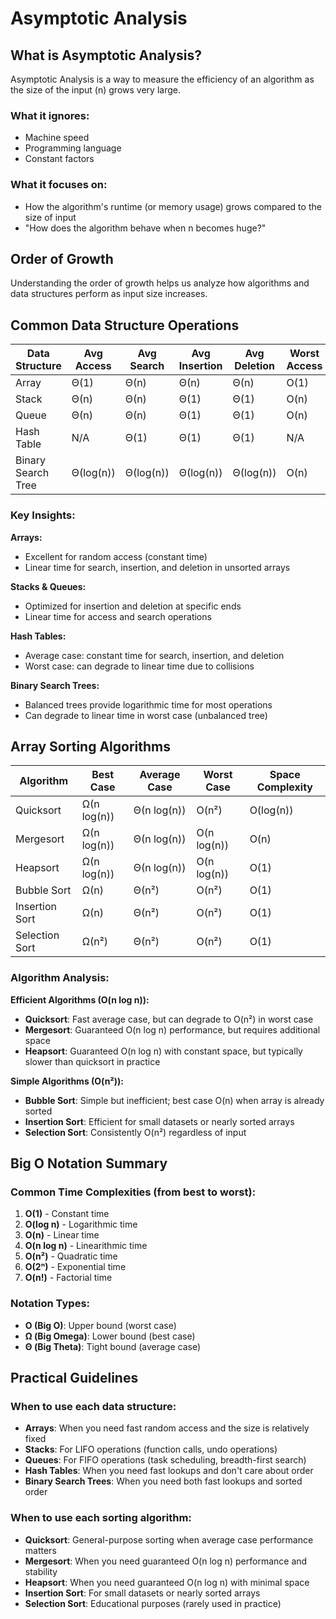 # Asymptotic Analysis

## What is Asymptotic Analysis?

Asymptotic Analysis is a way to measure the efficiency of an algorithm as the size of the input (n) grows very large.

### What it ignores:
- Machine speed
- Programming language
- Constant factors

### What it focuses on:
- How the algorithm's runtime (or memory usage) grows compared to the size of input
- "How does the algorithm behave when n becomes huge?"

## Order of Growth

Understanding the order of growth helps us analyze how algorithms and data structures perform as input size increases.

## Common Data Structure Operations

| Data Structure | Avg Access | Avg Search | Avg Insertion | Avg Deletion | Worst Access | Worst Search | Worst Insertion | Worst Deletion | Space Complexity |
|----------------|------------|------------|---------------|--------------|--------------|--------------|-----------------|----------------|------------------|
| Array          | Θ(1)       | Θ(n)       | Θ(n)          | Θ(n)         | O(1)         | O(n)         | O(n)            | O(n)           | O(n)             |
| Stack          | Θ(n)       | Θ(n)       | Θ(1)          | Θ(1)         | O(n)         | O(n)         | O(1)            | O(1)           | O(n)             |
| Queue          | Θ(n)       | Θ(n)       | Θ(1)          | Θ(1)         | O(n)         | O(n)         | O(1)            | O(1)           | O(n)             |
| Hash Table     | N/A        | Θ(1)       | Θ(1)          | Θ(1)         | N/A          | O(n)         | O(n)            | O(n)           | O(n)             |
| Binary Search Tree | Θ(log(n)) | Θ(log(n)) | Θ(log(n))    | Θ(log(n))    | O(n)         | O(n)         | O(n)            | O(n)           | O(n)             |

### Key Insights:

**Arrays:**
- Excellent for random access (constant time)
- Linear time for search, insertion, and deletion in unsorted arrays

**Stacks & Queues:**
- Optimized for insertion and deletion at specific ends
- Linear time for access and search operations

**Hash Tables:**
- Average case: constant time for search, insertion, and deletion
- Worst case: can degrade to linear time due to collisions

**Binary Search Trees:**
- Balanced trees provide logarithmic time for most operations
- Can degrade to linear time in worst case (unbalanced tree)

## Array Sorting Algorithms

| Algorithm      | Best Case     | Average Case  | Worst Case    | Space Complexity |
|----------------|---------------|---------------|---------------|------------------|
| Quicksort      | Ω(n log(n))   | Θ(n log(n))   | O(n²)         | O(log(n))        |
| Mergesort      | Ω(n log(n))   | Θ(n log(n))   | O(n log(n))   | O(n)             |
| Heapsort       | Ω(n log(n))   | Θ(n log(n))   | O(n log(n))   | O(1)             |
| Bubble Sort    | Ω(n)          | Θ(n²)         | O(n²)         | O(1)             |
| Insertion Sort | Ω(n)          | Θ(n²)         | O(n²)         | O(1)             |
| Selection Sort | Ω(n²)         | Θ(n²)         | O(n²)         | O(1)             |

### Algorithm Analysis:

**Efficient Algorithms (O(n log n)):**
- **Quicksort**: Fast average case, but can degrade to O(n²) in worst case
- **Mergesort**: Guaranteed O(n log n) performance, but requires additional space
- **Heapsort**: Guaranteed O(n log n) with constant space, but typically slower than quicksort in practice

**Simple Algorithms (O(n²)):**
- **Bubble Sort**: Simple but inefficient; best case O(n) when array is already sorted
- **Insertion Sort**: Efficient for small datasets or nearly sorted arrays
- **Selection Sort**: Consistently O(n²) regardless of input

## Big O Notation Summary

### Common Time Complexities (from best to worst):
1. **O(1)** - Constant time
2. **O(log n)** - Logarithmic time
3. **O(n)** - Linear time
4. **O(n log n)** - Linearithmic time
5. **O(n²)** - Quadratic time
6. **O(2ⁿ)** - Exponential time
7. **O(n!)** - Factorial time

### Notation Types:
- **O (Big O)**: Upper bound (worst case)
- **Ω (Big Omega)**: Lower bound (best case)
- **Θ (Big Theta)**: Tight bound (average case)

## Practical Guidelines

### When to use each data structure:
- **Arrays**: When you need fast random access and the size is relatively fixed
- **Stacks**: For LIFO operations (function calls, undo operations)
- **Queues**: For FIFO operations (task scheduling, breadth-first search)
- **Hash Tables**: When you need fast lookups and don't care about order
- **Binary Search Trees**: When you need both fast lookups and sorted order

### When to use each sorting algorithm:
- **Quicksort**: General-purpose sorting when average case performance matters
- **Mergesort**: When you need guaranteed O(n log n) performance and stability
- **Heapsort**: When you need guaranteed O(n log n) with minimal space
- **Insertion Sort**: For small datasets or nearly sorted arrays
- **Selection Sort**: Educational purposes (rarely used in practice)
